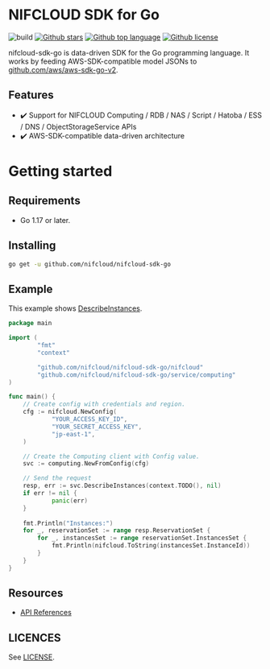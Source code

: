 # NIFCLOUD SDK for Go

![build](https://github.com/nifcloud/nifcloud-sdk-go/workflows/Build/badge.svg)
[![Github stars](https://img.shields.io/github/stars/nifcloud/nifcloud-sdk-go)](https://github.com/nifcloud/nifcloud-sdk-go/stargazers)
[![Github top language](https://img.shields.io/github/languages/top/nifcloud/nifcloud-sdk-go)](https://github.com/nifcloud/nifcloud-sdk-go/)
[![Github license](https://img.shields.io/github/license/nifcloud/nifcloud-sdk-go)](https://github.com/nifcloud/nifcloud-sdk-go/)

nifcloud-sdk-go is data-driven SDK for the Go programming language.
It works by feeding AWS-SDK-compatible model JSONs to [github.com/aws/aws-sdk-go-v2](https://github.com/aws/aws-sdk-go-v2).

## Features

* :heavy_check_mark: Support for NIFCLOUD Computing / RDB / NAS / Script / Hatoba / ESS / DNS / ObjectStorageService APIs
* :heavy_check_mark: AWS-SDK-compatible data-driven architecture

# Getting started

## Requirements

* Go 1.17 or later.

## Installing

```sh
go get -u github.com/nifcloud/nifcloud-sdk-go
```

## Example

This example shows [DescribeInstances](https://pfs.nifcloud.com/api/rest/DescribeInstances.htm).

```go
package main

import (
        "fmt"
        "context"

        "github.com/nifcloud/nifcloud-sdk-go/nifcloud"
        "github.com/nifcloud/nifcloud-sdk-go/service/computing"
)

func main() {
    // Create config with credentials and region.
    cfg := nifcloud.NewConfig(
            "YOUR_ACCESS_KEY_ID",
            "YOUR_SECRET_ACCESS_KEY",
            "jp-east-1",
    )

    // Create the Computing client with Config value.
    svc := computing.NewFromConfig(cfg)

    // Send the request
    resp, err := svc.DescribeInstances(context.TODO(), nil)
    if err != nil {
            panic(err)
    }
    
    fmt.Println("Instances:")
    for _, reservationSet := range resp.ReservationSet {
        for _, instancesSet := range reservationSet.InstancesSet {
            fmt.Println(nifcloud.ToString(instancesSet.InstanceId))
        }
    }
}
```

## Resources

- [API References](https://pfs.nifcloud.com/api/)

## LICENCES

See [LICENSE](LICENSE).
